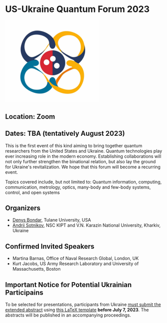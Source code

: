 # US-Ukraine Quantum Forum 2023

<img src="./logo.png" width="300">


## Location: Zoom
## Dates: TBA (tentatively August 2023)

This is the first event of this kind aiming to bring together quantum researchers from the United States and Ukraine. Quantum technologies play ever increasing role in the modern economy. Establishing collaborations will not only further strengthen the binational relation, but also lay the ground for Ukraine's revitalization. We hope that this forum will become a recurring event.

Topics covered include, but not limited to: Quantum information, computing, communication, metrology, optics, many-body and few-body systems, control, and open systems

## Organizers

* [Denys Bondar](https://sse.tulane.edu/pep/faculty/bondar), Tulane University, USA
* [Andrii Sotnikov](https://sites.google.com/site/agsotnikov/), NSC KIPT and V.N. Karazin National University, Kharkiv, Ukraine

## Confirmed Invited Speakers

* Martina Barnas, Office of Naval Research Global, London, UK
* Kurt Jacobs, US Army Research Laboratory and University of Massachusetts, Boston


## Important Notice for Potential Ukrainian Participains 

To be selected for presentations, participants from Ukraine [must submit the extended abstract](https://cmt3.research.microsoft.com/User/Login?ReturnUrl=%2FUSUAqForum2023) using [this LaTeX template](./surname_name.tex) **before July 7, 2023**. The abstracts will be published in an accompanying proceedings.
